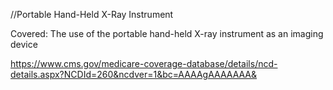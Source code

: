 //Portable Hand-Held X-Ray Instrument

Covered:
The use of the portable hand-held X-ray instrument as an imaging device 

https://www.cms.gov/medicare-coverage-database/details/ncd-details.aspx?NCDId=260&ncdver=1&bc=AAAAgAAAAAAA&

